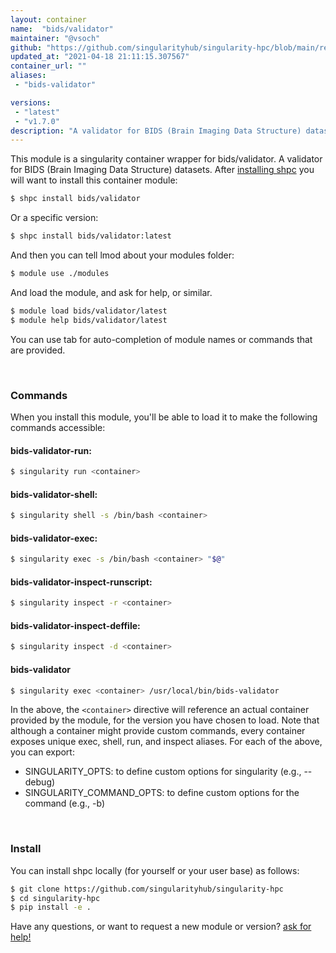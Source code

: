 ```yaml
---
layout: container
name:  "bids/validator"
maintainer: "@vsoch"
github: "https://github.com/singularityhub/singularity-hpc/blob/main/registry/bids/validator/container.yaml"
updated_at: "2021-04-18 21:11:15.307567"
container_url: ""
aliases:
 - "bids-validator"

versions:
 - "latest"
 - "v1.7.0"
description: "A validator for BIDS (Brain Imaging Data Structure) datasets."
---
```


This module is a singularity container wrapper for bids/validator.
A validator for BIDS (Brain Imaging Data Structure) datasets.
After [installing shpc](#install) you will want to install this container module:

```bash
$ shpc install bids/validator
```

Or a specific version:

```bash
$ shpc install bids/validator:latest
```

And then you can tell lmod about your modules folder:

```bash
$ module use ./modules
```

And load the module, and ask for help, or similar.

```bash
$ module load bids/validator/latest
$ module help bids/validator/latest
```

You can use tab for auto-completion of module names or commands that are provided.

<br>

### Commands

When you install this module, you'll be able to load it to make the following commands accessible:

#### bids-validator-run:

```bash
$ singularity run <container>
```

#### bids-validator-shell:

```bash
$ singularity shell -s /bin/bash <container>
```

#### bids-validator-exec:

```bash
$ singularity exec -s /bin/bash <container> "$@"
```

#### bids-validator-inspect-runscript:

```bash
$ singularity inspect -r <container>
```

#### bids-validator-inspect-deffile:

```bash
$ singularity inspect -d <container>
```


#### bids-validator
       
```bash
$ singularity exec <container> /usr/local/bin/bids-validator
```



In the above, the `<container>` directive will reference an actual container provided
by the module, for the version you have chosen to load. Note that although a container
might provide custom commands, every container exposes unique exec, shell, run, and
inspect aliases. For each of the above, you can export:

 - SINGULARITY_OPTS: to define custom options for singularity (e.g., --debug)
 - SINGULARITY_COMMAND_OPTS: to define custom options for the command (e.g., -b)

<br>
  
### Install

You can install shpc locally (for yourself or your user base) as follows:

```bash
$ git clone https://github.com/singularityhub/singularity-hpc
$ cd singularity-hpc
$ pip install -e .
```

Have any questions, or want to request a new module or version? [ask for help!](https://github.com/singularityhub/singularity-hpc/issues)